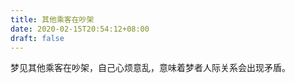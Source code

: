 ```yaml
---
title: 其他乘客在吵架
date: 2020-02-15T20:54:12+08:00
draft: false
---
```


梦见其他乘客在吵架，自己心烦意乱，意味着梦者人际关系会出现矛盾。


